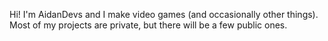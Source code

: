 Hi! I'm AidanDevs and I make video games (and occasionally other things).
Most of my projects are private, but there will be a few public ones.
